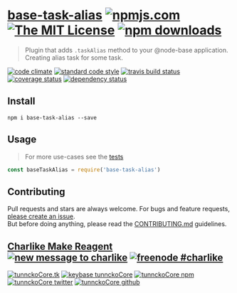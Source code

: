 # [base-task-alias][author-www-url] [![npmjs.com][npmjs-img]][npmjs-url] [![The MIT License][license-img]][license-url] [![npm downloads][downloads-img]][downloads-url] 

> Plugin that adds `.taskAlias` method to your @node-base application. Creating alias task for some task.

[![code climate][codeclimate-img]][codeclimate-url] [![standard code style][standard-img]][standard-url] [![travis build status][travis-img]][travis-url] [![coverage status][coveralls-img]][coveralls-url] [![dependency status][david-img]][david-url]

## Install
```
npm i base-task-alias --save
```

## Usage
> For more use-cases see the [tests](./test.js)

```js
const baseTaskAlias = require('base-task-alias')
```

## Contributing
Pull requests and stars are always welcome. For bugs and feature requests, [please create an issue](https://github.com/tunnckoCore/base-task-alias/issues/new).  
But before doing anything, please read the [CONTRIBUTING.md](./CONTRIBUTING.md) guidelines.

## [Charlike Make Reagent](http://j.mp/1stW47C) [![new message to charlike][new-message-img]][new-message-url] [![freenode #charlike][freenode-img]][freenode-url]

[![tunnckoCore.tk][author-www-img]][author-www-url] [![keybase tunnckoCore][keybase-img]][keybase-url] [![tunnckoCore npm][author-npm-img]][author-npm-url] [![tunnckoCore twitter][author-twitter-img]][author-twitter-url] [![tunnckoCore github][author-github-img]][author-github-url]

[npmjs-url]: https://www.npmjs.com/package/base-task-alias
[npmjs-img]: https://img.shields.io/npm/v/base-task-alias.svg?label=base-task-alias

[license-url]: https://github.com/tunnckoCore/base-task-alias/blob/master/LICENSE
[license-img]: https://img.shields.io/npm/l/base-task-alias.svg

[downloads-url]: https://www.npmjs.com/package/base-task-alias
[downloads-img]: https://img.shields.io/npm/dm/base-task-alias.svg

[codeclimate-url]: https://codeclimate.com/github/tunnckoCore/base-task-alias
[codeclimate-img]: https://img.shields.io/codeclimate/github/tunnckoCore/base-task-alias.svg

[travis-url]: https://travis-ci.org/tunnckoCore/base-task-alias
[travis-img]: https://img.shields.io/travis/tunnckoCore/base-task-alias/master.svg

[coveralls-url]: https://coveralls.io/r/tunnckoCore/base-task-alias
[coveralls-img]: https://img.shields.io/coveralls/tunnckoCore/base-task-alias.svg

[david-url]: https://david-dm.org/tunnckoCore/base-task-alias
[david-img]: https://img.shields.io/david/tunnckoCore/base-task-alias.svg

[standard-url]: https://github.com/feross/standard
[standard-img]: https://img.shields.io/badge/code%20style-standard-brightgreen.svg

[author-www-url]: http://www.tunnckocore.tk
[author-www-img]: https://img.shields.io/badge/www-tunnckocore.tk-fe7d37.svg

[keybase-url]: https://keybase.io/tunnckocore
[keybase-img]: https://img.shields.io/badge/keybase-tunnckocore-8a7967.svg

[author-npm-url]: https://www.npmjs.com/~tunnckocore
[author-npm-img]: https://img.shields.io/badge/npm-~tunnckocore-cb3837.svg

[author-twitter-url]: https://twitter.com/tunnckoCore
[author-twitter-img]: https://img.shields.io/badge/twitter-@tunnckoCore-55acee.svg

[author-github-url]: https://github.com/tunnckoCore
[author-github-img]: https://img.shields.io/badge/github-@tunnckoCore-4183c4.svg

[freenode-url]: http://webchat.freenode.net/?channels=charlike
[freenode-img]: https://img.shields.io/badge/freenode-%23charlike-5654a4.svg

[new-message-url]: https://github.com/tunnckoCore/ama
[new-message-img]: https://img.shields.io/badge/ask%20me-anything-green.svg

